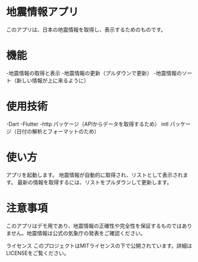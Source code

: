 # 地震情報アプリ
このアプリは、日本の地震情報を取得し、表示するためのものです。

# 機能
-地震情報の取得と表示
-地震情報の更新（プルダウンで更新）
-地震情報のソート（新しい情報が上に来るように）
# 使用技術
-Dart
-Flutter
-http パッケージ（APIからデータを取得するため）
intl パッケージ（日付の解析とフォーマットのため）
# 使い方
アプリを起動します。
地震情報が自動的に取得され、リストとして表示されます。
最新の情報を取得するには、リストをプルダウンして更新します。
# 注意事項
このアプリはデモ用であり、地震情報の正確性や完全性を保証するものではありません。地震情報は公式の気象庁の発表をご確認ください。

ライセンス
このプロジェクトはMITライセンスの下で公開されています。詳細はLICENSEをご覧ください。

